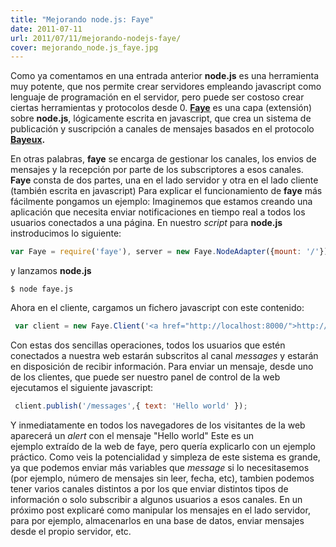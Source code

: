 ```yaml
---
title: "Mejorando node.js: Faye"
date: 2011-07-11
url: 2011/07/11/mejorando-nodejs-faye/
cover: mejorando_node.js_faye.jpg
---
```

Como ya comentamos en una entrada anterior **node.js** es una herramienta muy potente, que nos permite crear servidores empleando javascript como lenguaje de programación en el servidor, pero puede ser costoso crear ciertas herramientas y protocolos desde 0\. **[Faye](http://faye.jcoglan.com/node.html "Faye")** es una capa (extensión) sobre **node.js**, lógicamente escrita en javascript, que crea un sistema de publicación y suscripción a canales de mensajes basados en el protocolo **[Bayeux](http://svn.cometd.com/trunk/bayeux/bayeux.html).**

En otras palabras, **faye** se encarga de gestionar los canales, los envios de mensajes y la recepción por parte de los subscriptores a esos canales. **Faye** consta de dos partes, una en el lado servidor y otra en el lado cliente (también escrita en javascript) Para explicar el funcionamiento de **faye** más fácilmente pongamos un ejemplo: Imaginemos que estamos creando una aplicación que necesita enviar notificaciones en tiempo real a todos los usuarios conectados a una página. En nuestro _script_ para **node.js** instroducimos lo siguiente: 

```javascript
var Faye = require('faye'), server = new Faye.NodeAdapter({mount: '/'}); server.listen(8000);
```
y lanzamos **node.js** 
```
$ node faye.js
```
Ahora en el cliente, cargamos un fichero javascript con este contenido: 

```javascript
 var client = new Faye.Client('<a href="http://localhost:8000/">http://localhost:8000/</a>'); client.subscribe('/messages', function(message) { alert('Got a message: ' + message.text); });
```

Con estas dos sencillas operaciones, todos los usuarios que estén conectados a nuestra web estarán subscritos al canal _messages_ y estarán en disposición de recibir información. Para enviar un mensaje, desde uno de los clientes, que puede ser nuestro panel de control de la web ejecutamos el siguiente javascript:
```javascript
 client.publish('/messages',{ text: 'Hello world' });

```
Y inmediatamente en todos los navegadores de los visitantes de la web aparecerá un _alert_ con el mensaje "Hello world" Este es un ejemplo extraído de la web de faye, pero quería explicarlo con un ejemplo práctico. Como veis la potencialidad y simpleza de este sistema es grande, ya que podemos enviar más variables que _message_ si lo necesitasemos (por ejemplo, número de mensajes sin leer, fecha, etc), tambien podemos tener varios canales distintos a por los que enviar distintos tipos de información o solo subscribir a algunos usuarios a esos canales. En un próximo post explicaré como manipular los mensajes en el lado servidor, para por ejemplo, almacenarlos en una base de datos, enviar mensajes desde el propio servidor, etc.
